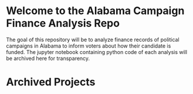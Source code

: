 # Welcome to the Alabama Campaign Finance Analysis Repo
The goal of this repository will be to analyze finance records of political campaigns in Alabama to inform voters about how their candidate is funded. The jupyter notebook containing python code of each analysis will be archived here for transparency. 

# Archived Projects
